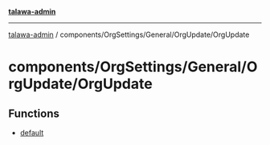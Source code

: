 [**talawa-admin**](../../../../../README.md)

***

[talawa-admin](../../../../../README.md) / components/OrgSettings/General/OrgUpdate/OrgUpdate

# components/OrgSettings/General/OrgUpdate/OrgUpdate

## Functions

- [default](functions/default.md)
